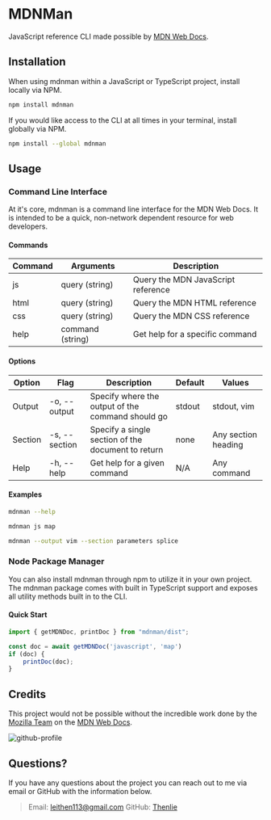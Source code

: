 # MDNMan

JavaScript reference CLI made possible by [MDN Web Docs](https://developer.mozilla.org/en-US/).

## Installation

When using mdnman within a JavaScript or TypeScript project, install locally via NPM.

```sh
npm install mdnman
```

If you would like access to the CLI at all times in your terminal, install globally via NPM.

```sh
npm install --global mdnman
```

## Usage

### Command Line Interface

At it's core, mdnman is a command line interface for the MDN Web Docs. It is intended to be a quick, non-network dependent resource for web developers.

#### Commands

| Command | Arguments        | Description                        |
|---------|------------------|------------------------------------|
| js      | query (string)   | Query the MDN JavaScript reference |
| html    | query (string)   | Query the MDN HTML reference       |
| css     | query (string)   | Query the MDN CSS reference        |
| help    | command (string) | Get help for a specific command    |

#### Options

| Option  | Flag          | Description                                        | Default | Values              |
|---------|---------------|----------------------------------------------------|---------|---------------------|
| Output  | -o, --output  | Specify where the output of the command should go  | stdout  | stdout, vim         |
| Section | -s, --section | Specify a single section of the document to return | none    | Any section heading |
| Help    | -h, --help    | Get help for a given command                       | N/A     | Any command         |

#### Examples

```sh
mdnman --help
```

```sh
mdnman js map
```

```sh
mdnman --output vim --section parameters splice
```

### Node Package Manager

You can also install mdnman through npm to utilize it in your own project. The mdnman package comes with built in TypeScript support and exposes all utility methods built in to the CLI.

#### Quick Start

```ts
import { getMDNDoc, printDoc } from "mdnman/dist";

const doc = await getMDNDoc('javascript', 'map')
if (doc) {
    printDoc(doc);
}
```

## Credits

This project would not be possible without the incredible work done by the [Mozilla Team](https://github.com/mdn) on the [MDN Web Docs](https://developer.mozilla.org/en-US/).

![github-profile](https://user-images.githubusercontent.com/10350960/166113119-629295f6-c282-42c9-9379-af2de5ad4338.png)

## Questions?

If you have any questions about the project you can reach out to me via email or GitHub with the information below.

>Email: [leithen113@gmail.com](leithen113@gmail.com)
>GitHub: [Thenlie](https://github.com/Thenlie)
